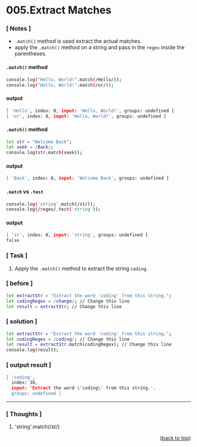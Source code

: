 <a name="topage"></a>

# 005.Extract Matches

### [ Notes ]
  * `.match()` method is used extract the actual matches.
  * apply the `.match()` method on a string and pass in the `regex` inside the parentheses.

#### `.match()` method
```sh
console.log("Hello, World!".match(/Hello/));
console.log("Hello, World!".match(/or/));
```

#### output
```sh
[ 'Hello', index: 0, input: 'Hello, World!', groups: undefined ]
[ 'or', index: 8, input: 'Hello, World!', groups: undefined ]
```

#### `.match()` method
```sh
let str = "Welcome Back";
let seek = /Back/;
console.log(str.match(seek));
```

#### output
```sh
[ 'Back', index: 8, input: 'Welcome Back', groups: undefined ]
```

#### `.match` vs `.test`
```sh
console.log('string'.match(/st/));
console.log(/regex/.test('string'));
```

#### output
```sh
[ 'st', index: 0, input: 'string', groups: undefined ]
false
```

### [ Task ]
  1. Apply the `.match()` method to extract the string `coding`.

### [ before ]
```sh
let extractStr = "Extract the word 'coding' from this string.";
let codingRegex = /change/; // Change this line
let result = extractStr; // Change this line
```

### [ solution ]
```sh
let extractStr = "Extract the word 'coding' from this string.";
let codingRegex = /coding/; // Change this line
let result = extractStr.match(codingRegex); // Change this line
console.log(result);
```

### [ output result ]
```sh
[ 'coding',
  index: 18,
  input: 'Extract the word \'coding\' from this string.',
  groups: undefined ]
```

-----

### [ Thoughts ]
  1. 'string'.match(/st/)
  

<p align="right">(<a href="#topage">back to top</a>)</p>
<br/>
<br/>
